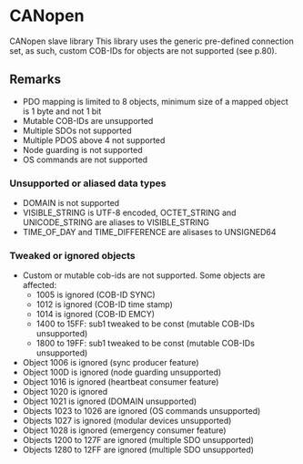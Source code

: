 # CANopen
CANopen slave library
This library uses the generic pre-defined connection set, as such, custom COB-IDs for objects are not supported (see p.80).

## Remarks
- PDO mapping is limited to 8 objects, minimum size of a mapped object is 1 byte and not 1 bit
- Mutable COB-IDs are unsupported
- Multiple SDOs not supported
- Multiple PDOS above 4 not supported
- Node guarding is not supported
- OS commands are not supported
### Unsupported or aliased data types
- DOMAIN is not supported
- VISIBLE_STRING is UTF-8 encoded, OCTET_STRING and UNICODE_STRING are aliases to VISIBLE_STRING
- TIME_OF_DAY and TIME_DIFFERENCE are alisases to UNSIGNED64
### Tweaked or ignored objects
- Custom or mutable cob-ids are not supported. Some objects are affected:
    - 1005 is ignored (COB-ID SYNC)
    - 1012 is ignored (COB-ID time stamp)
    - 1014 is ignored (COB-ID EMCY)
    - 1400 to 15FF: sub1 tweaked to be const (mutable COB-IDs unsupported)
    - 1800 to 19FF: sub1 tweaked to be const (mutable COB-IDs unsupported)
- Object 1006 is ignored (sync producer feature)
- Object 100D is ignored (node guarding unsupported)
- Object 1016 is ignored (heartbeat consumer feature)
- Object 1020 is ignored
- Object 1021 is ignored (DOMAIN unsupported)
- Objects 1023 to 1026 are ignored (OS commands unsupported)
- Objects 1027 is ignored (modular devices unsupported)
- Object 1028 is ignored (emergency consumer feature)
- Objects 1200 to 127F are ignored (multiple SDO unsupported)
- Objects 1280 to 12FF are ignored (multiple SDO unsupported)
